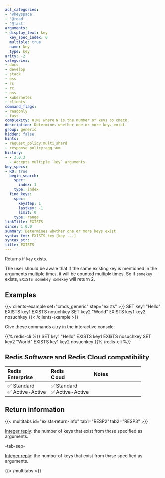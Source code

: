 ```yaml
---
acl_categories:
- '@keyspace'
- '@read'
- '@fast'
arguments:
- display_text: key
  key_spec_index: 0
  multiple: true
  name: key
  type: key
arity: -2
categories:
- docs
- develop
- stack
- oss
- rs
- rc
- oss
- kubernetes
- clients
command_flags:
- readonly
- fast
complexity: O(N) where N is the number of keys to check.
description: Determines whether one or more keys exist.
group: generic
hidden: false
hints:
- request_policy:multi_shard
- response_policy:agg_sum
history:
- - 3.0.3
  - Accepts multiple `key` arguments.
key_specs:
- RO: true
  begin_search:
    spec:
      index: 1
    type: index
  find_keys:
    spec:
      keystep: 1
      lastkey: -1
      limit: 0
    type: range
linkTitle: EXISTS
since: 1.0.0
summary: Determines whether one or more keys exist.
syntax_fmt: EXISTS key [key ...]
syntax_str: ''
title: EXISTS
---
```

Returns if `key` exists.

The user should be aware that if the same existing key is mentioned in the arguments multiple times, it will be counted multiple times. So if `somekey` exists, `EXISTS somekey somekey` will return 2.

## Examples

{{< clients-example set="cmds_generic" step="exists" >}}
SET key1 "Hello"
EXISTS key1
EXISTS nosuchkey
SET key2 "World"
EXISTS key1 key2 nosuchkey
{{< /clients-example >}}

Give these commands a try in the interactive console:

{{% redis-cli %}}
SET key1 "Hello"
EXISTS key1
EXISTS nosuchkey
SET key2 "World"
EXISTS key1 key2 nosuchkey
{{% /redis-cli %}}

## Redis Software and Redis Cloud compatibility

| Redis<br />Enterprise | Redis<br />Cloud | <span style="min-width: 9em; display: table-cell">Notes</span> |
|:----------------------|:-----------------|:------|
| <span title="Supported">&#x2705; Standard</span><br /><span title="Supported"><nobr>&#x2705; Active-Active</nobr></span> | <span title="Supported">&#x2705; Standard</span><br /><span title="Supported"><nobr>&#x2705; Active-Active</nobr></span> |  |

## Return information

{{< multitabs id="exists-return-info" 
    tab1="RESP2" 
    tab2="RESP3" >}}

[Integer reply](../../develop/reference/protocol-spec#integers): the number of keys that exist from those specified as arguments.

-tab-sep-

[Integer reply](../../develop/reference/protocol-spec#integers): the number of keys that exist from those specified as arguments.

{{< /multitabs >}}
